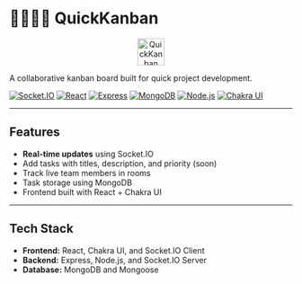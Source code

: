 # 👨‍💻👩‍💻 QuickKanban

<div align="center">
  <img src="./public/quickkanbanlogo.svg" width="48" alt="QuickKanban logo"/>
</div>

A collaborative kanban board built for quick project development.

[![Socket.IO](https://img.shields.io/badge/Socket.IO-black?logo=socket.io&style=for-the-badge)](https://socket.io/)
[![React](https://img.shields.io/badge/React-20232a?logo=react&logoColor=61dafb&style=for-the-badge)](https://reactjs.org/)
[![Express](https://img.shields.io/badge/Express.js-404D59?logo=express&style=for-the-badge)](https://expressjs.com/)
[![MongoDB](https://img.shields.io/badge/MongoDB-4ea94b?logo=mongodb&logoColor=white&style=for-the-badge)](https://www.mongodb.com/)
[![Node.js](https://img.shields.io/badge/Node.js-339933?logo=node.js&logoColor=white&style=for-the-badge)](https://nodejs.org/)
[![Chakra UI](https://img.shields.io/badge/Chakra%20UI-319795?logo=chakraui&logoColor=white&style=for-the-badge)](https://chakra-ui.com/)

---

## Features

- **Real-time updates** using Socket.IO
- Add tasks with titles, description, and priority (soon)
- Track live team members in rooms
- Task storage using MongoDB
- Frontend built with React + Chakra UI

---

## Tech Stack

- **Frontend:** React, Chakra UI, and Socket.IO Client
- **Backend:** Express, Node.js, and Socket.IO Server
- **Database:** MongoDB and Mongoose
